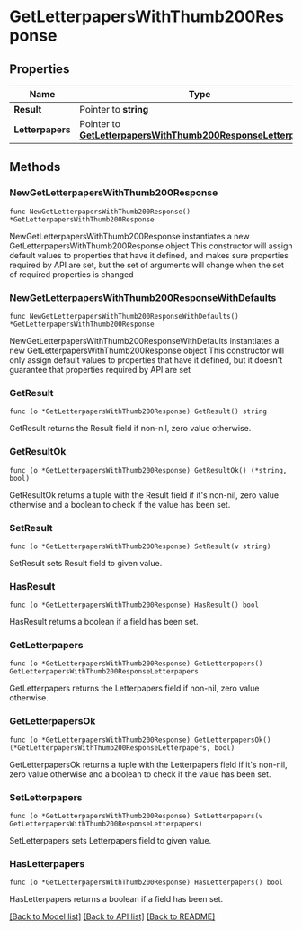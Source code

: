 # GetLetterpapersWithThumb200Response

## Properties

Name | Type | Description | Notes
------------ | ------------- | ------------- | -------------
**Result** | Pointer to **string** |  | [optional] 
**Letterpapers** | Pointer to [**GetLetterpapersWithThumb200ResponseLetterpapers**](GetLetterpapersWithThumb200ResponseLetterpapers.md) |  | [optional] 

## Methods

### NewGetLetterpapersWithThumb200Response

`func NewGetLetterpapersWithThumb200Response() *GetLetterpapersWithThumb200Response`

NewGetLetterpapersWithThumb200Response instantiates a new GetLetterpapersWithThumb200Response object
This constructor will assign default values to properties that have it defined,
and makes sure properties required by API are set, but the set of arguments
will change when the set of required properties is changed

### NewGetLetterpapersWithThumb200ResponseWithDefaults

`func NewGetLetterpapersWithThumb200ResponseWithDefaults() *GetLetterpapersWithThumb200Response`

NewGetLetterpapersWithThumb200ResponseWithDefaults instantiates a new GetLetterpapersWithThumb200Response object
This constructor will only assign default values to properties that have it defined,
but it doesn't guarantee that properties required by API are set

### GetResult

`func (o *GetLetterpapersWithThumb200Response) GetResult() string`

GetResult returns the Result field if non-nil, zero value otherwise.

### GetResultOk

`func (o *GetLetterpapersWithThumb200Response) GetResultOk() (*string, bool)`

GetResultOk returns a tuple with the Result field if it's non-nil, zero value otherwise
and a boolean to check if the value has been set.

### SetResult

`func (o *GetLetterpapersWithThumb200Response) SetResult(v string)`

SetResult sets Result field to given value.

### HasResult

`func (o *GetLetterpapersWithThumb200Response) HasResult() bool`

HasResult returns a boolean if a field has been set.

### GetLetterpapers

`func (o *GetLetterpapersWithThumb200Response) GetLetterpapers() GetLetterpapersWithThumb200ResponseLetterpapers`

GetLetterpapers returns the Letterpapers field if non-nil, zero value otherwise.

### GetLetterpapersOk

`func (o *GetLetterpapersWithThumb200Response) GetLetterpapersOk() (*GetLetterpapersWithThumb200ResponseLetterpapers, bool)`

GetLetterpapersOk returns a tuple with the Letterpapers field if it's non-nil, zero value otherwise
and a boolean to check if the value has been set.

### SetLetterpapers

`func (o *GetLetterpapersWithThumb200Response) SetLetterpapers(v GetLetterpapersWithThumb200ResponseLetterpapers)`

SetLetterpapers sets Letterpapers field to given value.

### HasLetterpapers

`func (o *GetLetterpapersWithThumb200Response) HasLetterpapers() bool`

HasLetterpapers returns a boolean if a field has been set.


[[Back to Model list]](../README.md#documentation-for-models) [[Back to API list]](../README.md#documentation-for-api-endpoints) [[Back to README]](../README.md)


